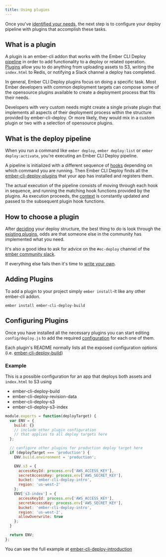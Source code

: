```yaml
---
title: Using plugins
---
```


Once you've [identified your needs](../determining-needs), the next step is to configure your deploy pipeline with plugins that accomplish these tasks.

## What is a plugin

A plugin is an ember-cli addon that works with the Ember CLI Deploy [pipeline](../pipeline-hooks) in order to add functionality to a deploy or related operation. [Plugins](/plugins) allow you to do anything from uploading assets to S3, writing the `index.html` to Redis, or notifying a Slack channel a deploy has completed.

In general, Ember CLI Deploy plugins focus on doing a specific task. Most Ember developers with common deployment targets can compose some of the opensource plugins available to create a deployment process that fits their needs.

Developers with very custom needs might create a single private plugin that implements all aspects of their deployment process within the structure provided by ember-cli-deploy. Or more likely, they would mix in a custom plugin or two with a selection of opensource plugins.

## What is the deploy pipeline

When you run a command like `ember deploy`, `ember deploy:list` or `ember deploy:activate`, you're executing an Ember CLI Deploy pipeline.

A pipeline is initialized with a different sequence of [hooks](../pipeline-hooks) depending on which command you are running. Then Ember CLI Deploy finds all the [ember-cli-deploy-plugins](/plugins) that your app has installed and registers them.

The actual execution of the pipeline consists of moving through each hook in sequence, and running the matching hook functions provided by the plugins. As execution proceeds, the [context](../the-deployment-context) is constantly updated and passed to the subsequent plugin hook functions.


## How to choose a plugin

After [deciding](../determining-needs) your deploy structure, the best thing to do is look through the [existing plugins](/plugins), odds are that someone else in the community has implemented what you need.

It's also a good idea to ask for advice on the `#ec-deploy` channel of the [ember community slack](https://ember-community-slackin.herokuapp.com/).

If everything else fails then it's time to [write your own](../creating-a-plugin).

## Adding Plugins

To add a plugin to your project simply `ember install`-it like any other ember-cli addon.

```
ember install ember-cli-deploy-build
```

## Configuring Plugins

Once you have installed all the necessary plugins you can start editing `config/deploy.js` to add the required [configuration](../configuration) for each one of them.

Each plugin's README normally lists all the exposed configuration options (i.e. [ember-cli-deploy-build](https://github.com/ember-cli-deploy/ember-cli-deploy-build#configuration-options))


### Example

This is a possible configuration for an app that deploys both assets and `index.html` to S3 using

* ember-cli-deploy-build
* ember-cli-deploy-revision-data
* ember-cli-deploy-s3
* ember-cli-deploy-s3-index

```js
module.exports = function(deployTarget) {
  var ENV = {
    build: {}
    // include other plugin configuration
    // that applies to all deploy targets here
  };

  // configure other plugins for production deploy target here
  if (deployTarget === 'production') {
    ENV.build.environment = 'production';

    ENV.s3 = {
      accessKeyId: process.env['AWS_ACCESS_KEY'],
      secretAccessKey: process.env['AWS_SECRET_KEY'],
      bucket: 'ember-cli-deploy-intro',
      region: 'us-west-2'
    };
    ENV['s3-index'] = {
      accessKeyId: process.env['AWS_ACCESS_KEY'],
      secretAccessKey: process.env['AWS_SECRET_KEY'],
      bucket: 'ember-cli-deploy-intro',
      region: 'us-west-2',
      allowOverwrite: true
    };
  }

  return ENV;
};
```

You can see the full example at [ember-cli-deploy-introduction](https://github.com/ghedamat/ember-cli-deploy-introduction)
